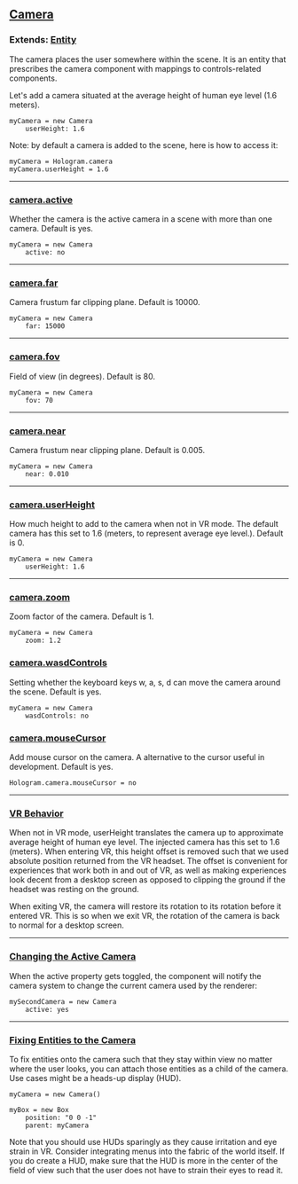 ## [Camera](#camera)

### Extends: [Entity](#entity)

The camera places the user somewhere within the scene. It is an entity that prescribes the camera component with mappings to controls-related components.

Let's add a camera situated at the average height of human eye level (1.6 meters).

	myCamera = new Camera
		userHeight: 1.6

Note: by default a camera is added to the scene, here is how to access it:

	myCamera = Hologram.camera
	myCamera.userHeight = 1.6

-------------------------------------------------------

### [camera.active](#camera-active) *<boolean>*

Whether the camera is the active camera in a scene with more than one camera. Default is yes.

	myCamera = new Camera
		active: no

-------------------------------------------------------

### [camera.far](#camera-far) *<integer>*

Camera frustum far clipping plane. Default is 10000.

	myCamera = new Camera
		far: 15000

-------------------------------------------------------

### [camera.fov](#camera-fov) *<integer>*

Field of view (in degrees). Default is 80.

	myCamera = new Camera
		fov: 70

-------------------------------------------------------

### [camera.near](#camera-near) *<float>*

Camera frustum near clipping plane. Default is 0.005.

	myCamera = new Camera
		near: 0.010

-------------------------------------------------------

### [camera.userHeight](#camera-userheight) *<float>*

How much height to add to the camera when not in VR mode. The default camera has this set to 1.6 (meters, to represent average eye level.). Default is 0.

	myCamera = new Camera
		userHeight: 1.6

-------------------------------------------------------

### [camera.zoom](#camera-zoom) *<float>*

Zoom factor of the camera. Default is 1.

	myCamera = new Camera
		zoom: 1.2

### [camera.wasdControls](#camera-wasdcontrols) *<boolean>*

Setting whether the keyboard keys w, a, s, d can move the camera around the scene. Default is yes.

	myCamera = new Camera
		wasdControls: no

### [camera.mouseCursor](#camera-mousecursor) *<boolean>*

Add mouse cursor on the camera. A alternative to the cursor useful in development. Default is yes.

	Hologram.camera.mouseCursor = no

-------------------------------------------------------

### [VR Behavior](#camera-vr-behavior)

When not in VR mode, userHeight translates the camera up to approximate average height of human eye level. The injected camera has this set to 1.6 (meters). When entering VR, this height offset is removed such that we used absolute position returned from the VR headset. The offset is convenient for experiences that work both in and out of VR, as well as making experiences look decent from a desktop screen as opposed to clipping the ground if the headset was resting on the ground.

When exiting VR, the camera will restore its rotation to its rotation before it entered VR. This is so when we exit VR, the rotation of the camera is back to normal for a desktop screen.

-------------------------------------------------------

### [Changing the Active Camera](#camera-changing-the-active-camera)

When the active property gets toggled, the component will notify the camera system to change the current camera used by the renderer:

	mySecondCamera = new Camera
		active: yes

-------------------------------------------------------

### [Fixing Entities to the Camera](#camera-fixing-entities-to-the-camera)

To fix entities onto the camera such that they stay within view no matter where the user looks, you can attach those entities as a child of the camera. Use cases might be a heads-up display (HUD).

	myCamera = new Camera()

	myBox = new Box
		position: "0 0 -1"
		parent: myCamera

Note that you should use HUDs sparingly as they cause irritation and eye strain in VR. Consider integrating menus into the fabric of the world itself. If you do create a HUD, make sure that the HUD is more in the center of the field of view such that the user does not have to strain their eyes to read it.
